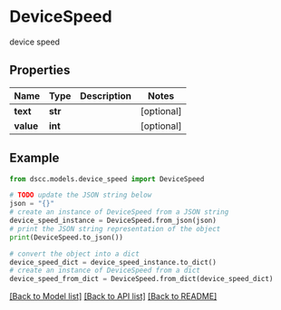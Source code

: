 # DeviceSpeed

device speed

## Properties

Name | Type | Description | Notes
------------ | ------------- | ------------- | -------------
**text** | **str** |  | [optional] 
**value** | **int** |  | [optional] 

## Example

```python
from dscc.models.device_speed import DeviceSpeed

# TODO update the JSON string below
json = "{}"
# create an instance of DeviceSpeed from a JSON string
device_speed_instance = DeviceSpeed.from_json(json)
# print the JSON string representation of the object
print(DeviceSpeed.to_json())

# convert the object into a dict
device_speed_dict = device_speed_instance.to_dict()
# create an instance of DeviceSpeed from a dict
device_speed_from_dict = DeviceSpeed.from_dict(device_speed_dict)
```
[[Back to Model list]](../README.md#documentation-for-models) [[Back to API list]](../README.md#documentation-for-api-endpoints) [[Back to README]](../README.md)


